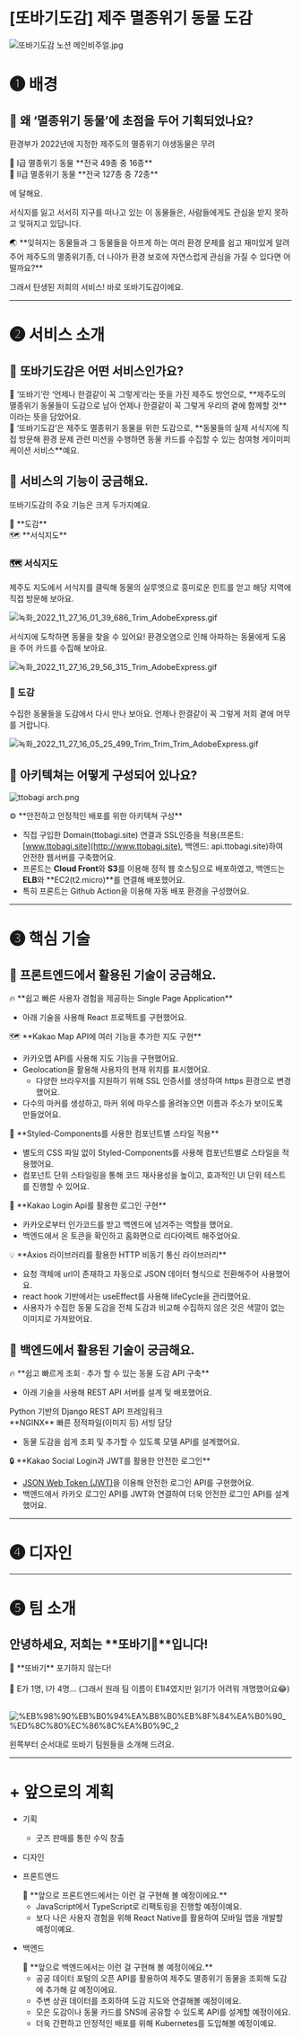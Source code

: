 # [또바기도감] 제주 멸종위기 동물 도감

![또바기도감 노션 메인비주얼.jpg](%5B%E1%84%84%E1%85%A9%E1%84%87%E1%85%A1%E1%84%80%E1%85%B5%E1%84%83%E1%85%A9%E1%84%80%E1%85%A1%E1%86%B7%5D%20%E1%84%8C%E1%85%A6%E1%84%8C%E1%85%AE%20%E1%84%86%E1%85%A7%E1%86%AF%E1%84%8C%E1%85%A9%E1%86%BC%E1%84%8B%E1%85%B1%E1%84%80%E1%85%B5%20%E1%84%83%E1%85%A9%E1%86%BC%E1%84%86%E1%85%AE%E1%86%AF%20%E1%84%83%E1%85%A9%E1%84%80%E1%85%A1%E1%86%B7%20fa635908c2e740edbf9d9490581956ce/%25EB%2598%2590%25EB%25B0%2594%25EA%25B8%25B0%25EB%258F%2584%25EA%25B0%2590_%25EB%2585%25B8%25EC%2585%2598_%25EB%25A9%2594%25EC%259D%25B8%25EB%25B9%2584%25EC%25A3%25BC%25EC%2596%25BC.jpg)

# ❶ **배경**

## 🦀 왜 ‘멸종위기 동물’에 초점을 두어 기획되었나요?

환경부가 2022년에 지정한 제주도의 멸종위기 야생동물은 무려

<aside>
🦅 Ⅰ급 멸종위기 동물
**전국 49종 중 16종**

</aside>

<aside>
🦎 Ⅱ급 멸종위기 동물
**전국 127종 중 72종**

</aside>

에 달해요.

서식지를 잃고 서서히 지구를 떠나고 있는 이 동물들은, 사람들에게도 관심을 받지 못하고 잊혀지고 있답니다.

<aside>
🌏 **잊혀지는 동물들과 그 동물들을 아프게 하는 여러 환경 문제를 쉽고 재미있게 알려주어 제주도의 멸종위기종, 더 나아가 환경 보호에 자연스럽게 관심을 가질 수 있다면 어떨까요?**

</aside>

그래서 탄생된 저희의 서비스! 바로 또바기도감이에요.

---

# ❷ **서비스 소개**

## 🦀 또바기도감은 어떤 서비스인가요?

<aside>
🚶 ‘또바기’란 ‘언제나 한결같이 꼭 그렇게’라는 뜻을 가진 제주도 방언으로, **제주도의 멸종위기 동물들이 도감으로 남아 언제나 한결같이 꼭 그렇게 우리의 곁에 함께할 것**이라는 뜻을 담았어요.

</aside>

<aside>
👊 ‘또바기도감’은 제주도 멸종위기 동물을 위한 도감으로, **동물들의 실제 서식지에 직접 방문해 환경 문제 관련 미션을 수행하면 동물 카드를 수집할 수 있는 참여형 게이미피케이션 서비스**예요.

</aside>

## 🦀 서비스의 기능이 궁금해요.

또바기도감의 주요 기능은 크게 두가지예요.

<aside>
📖 **도감**

</aside>

<aside>
🗺️ **서식지도**

</aside>

### 🗺️ 서식지도

제주도 지도에서 서식지를 클릭해 동물의 실루엣으로 흥미로운 힌트를 얻고 해당 지역에 직접 방문해 보아요.

![녹화_2022_11_27_16_01_39_686_Trim_AdobeExpress.gif](%5B%E1%84%84%E1%85%A9%E1%84%87%E1%85%A1%E1%84%80%E1%85%B5%E1%84%83%E1%85%A9%E1%84%80%E1%85%A1%E1%86%B7%5D%20%E1%84%8C%E1%85%A6%E1%84%8C%E1%85%AE%20%E1%84%86%E1%85%A7%E1%86%AF%E1%84%8C%E1%85%A9%E1%86%BC%E1%84%8B%E1%85%B1%E1%84%80%E1%85%B5%20%E1%84%83%E1%85%A9%E1%86%BC%E1%84%86%E1%85%AE%E1%86%AF%20%E1%84%83%E1%85%A9%E1%84%80%E1%85%A1%E1%86%B7%20fa635908c2e740edbf9d9490581956ce/%25EB%2585%25B9%25ED%2599%2594_2022_11_27_16_01_39_686_Trim_AdobeExpress.gif)

서식지에 도착하면 동물을 찾을 수 있어요! 환경오염으로 인해 아파하는 동물에게 도움을 주어 카드를 수집해 보아요.

![녹화_2022_11_27_16_29_56_315_Trim_AdobeExpress.gif](%5B%E1%84%84%E1%85%A9%E1%84%87%E1%85%A1%E1%84%80%E1%85%B5%E1%84%83%E1%85%A9%E1%84%80%E1%85%A1%E1%86%B7%5D%20%E1%84%8C%E1%85%A6%E1%84%8C%E1%85%AE%20%E1%84%86%E1%85%A7%E1%86%AF%E1%84%8C%E1%85%A9%E1%86%BC%E1%84%8B%E1%85%B1%E1%84%80%E1%85%B5%20%E1%84%83%E1%85%A9%E1%86%BC%E1%84%86%E1%85%AE%E1%86%AF%20%E1%84%83%E1%85%A9%E1%84%80%E1%85%A1%E1%86%B7%20fa635908c2e740edbf9d9490581956ce/%25EB%2585%25B9%25ED%2599%2594_2022_11_27_16_29_56_315_Trim_AdobeExpress.gif)

### 📖 도감

수집한 동물들을 도감에서 다시 만나 보아요. 언제나 한결같이 꼭 그렇게 저희 곁에 머무를 거랍니다.

![녹화_2022_11_27_16_05_25_499_Trim_Trim_Trim_AdobeExpress.gif](%5B%E1%84%84%E1%85%A9%E1%84%87%E1%85%A1%E1%84%80%E1%85%B5%E1%84%83%E1%85%A9%E1%84%80%E1%85%A1%E1%86%B7%5D%20%E1%84%8C%E1%85%A6%E1%84%8C%E1%85%AE%20%E1%84%86%E1%85%A7%E1%86%AF%E1%84%8C%E1%85%A9%E1%86%BC%E1%84%8B%E1%85%B1%E1%84%80%E1%85%B5%20%E1%84%83%E1%85%A9%E1%86%BC%E1%84%86%E1%85%AE%E1%86%AF%20%E1%84%83%E1%85%A9%E1%84%80%E1%85%A1%E1%86%B7%20fa635908c2e740edbf9d9490581956ce/%25EB%2585%25B9%25ED%2599%2594_2022_11_27_16_05_25_499_Trim_Trim_Trim_AdobeExpress.gif)

## 🦀 아키텍쳐는 어떻게 구성되어 있나요?

![ttobagi arch.png](%5B%E1%84%84%E1%85%A9%E1%84%87%E1%85%A1%E1%84%80%E1%85%B5%E1%84%83%E1%85%A9%E1%84%80%E1%85%A1%E1%86%B7%5D%20%E1%84%8C%E1%85%A6%E1%84%8C%E1%85%AE%20%E1%84%86%E1%85%A7%E1%86%AF%E1%84%8C%E1%85%A9%E1%86%BC%E1%84%8B%E1%85%B1%E1%84%80%E1%85%B5%20%E1%84%83%E1%85%A9%E1%86%BC%E1%84%86%E1%85%AE%E1%86%AF%20%E1%84%83%E1%85%A9%E1%84%80%E1%85%A1%E1%86%B7%20fa635908c2e740edbf9d9490581956ce/ttobagi_arch.png)

<aside>
⚙ **안전하고 안정적인 배포를 위한 아키텍쳐 구성**

</aside>

- 직접 구입한 Domain(ttobagi.site) 연결과 SSL인증을 적용(프론트: [www.ttobagi.site](http://www.ttobagi.site), 백엔드: api.ttobagi.site)하여 안전한 웹서버를 구축했어요.
- 프론트는 **Cloud Front**와 **S3**를 이용해 정적 웹 호스팅으로 배포하였고, 백엔드는 **ELB**와 **EC2(t2.micro)**를 연결해 배포했어요.
- 특히 프론트는 Github Action을 이용해 자동 배포 환경을 구성했어요.

---

# ❸ 핵심 기술

## 🦀 프론트엔드에서 활용된 기술이 궁금해요.


<aside>
🔥 **쉽고 빠른 사용자 경험을 제공하는 Single Page Application**

</aside>

- 아래 기술을 사용해 React 프로젝트를 구현했어요.

<aside>
🗺️ **Kakao Map API에 여러 기능을 추가한 지도 구현**

</aside>

- 카카오맵 API를 사용해 지도 기능을 구현했어요.
- Geolocation을 활용해 사용자의 현재 위치를 표시했어요.
    - 다양한 브라우저를 지원하기 위해 SSL 인증서를 생성하여 https 환경으로 변경했어요.
- 다수의 마커를 생성하고, 마커 위에 마우스를 올려놓으면 이름과 주소가 보이도록 만들었어요.

<aside>
🎨 **Styled-Components를 사용한 컴포넌트별 스타일 적용**

</aside>

- 별도의 CSS 파일 없이 Styled-Components를 사용해 컴포넌트별로 스타일을 적용했어요.
- 컴포넌트 단위 스타일링을 통해 코드 재사용성을 높이고, 효과적인 UI 단위 테스트를 진행할 수 있어요.

<aside>
👤 **Kakao Login Api를 활용한 로그인 구현**

</aside>

- 카카오로부터 인가코드를 받고 백엔드에 넘겨주는 역할을 했어요.
- 백엔드에서 온 토큰을 확인하고 홈화면으로 리다이렉트 해주었어요.

<aside>
💡 **Axios 라이브러리를 활용한 HTTP 비동기 통신 라이브러리**

</aside>

- 요청 객체에 url이 존재하고 자동으로 JSON 데이터 형식으로 전환해주어 사용했어요.
- react hook 기반에서는 useEffect를 사용해 lifeCycle을 관리했어요.
- 사용자가 수집한 동물 도감을 전체 도감과 비교해 수집하지 않은 것은 색깔이 없는 이미지로 가져왔어요.

## 🦀 백엔드에서 활용된 기술이 궁금해요.

<aside>
🔥 **쉽고 빠르게 조회 · 추가 할 수 있는 동물 도감 API 구축**

</aside>

- 아래 기술을 사용해 REST API 서버를 설계 및 배포했어요.

<aside>
Python 기반의 Django REST API 프레임워크

</aside>

<aside>
**NGINX**
빠른 정적파일(이미지 등) 서빙 담당

</aside>

- 동물 도감을 쉽게 조회 및 추가할 수 있도록 모델 API를 설계했어요.

<aside>
🔒 **Kakao Social Login과 JWT를 활용한 안전한 로그인**

</aside>

- [JSON Web Token (JWT)](https://jwt.io/introduction)을 이용해 안전한 로그인 API를 구현했어요.
- 백엔드에서 카카오 로그인 API를 JWT와 연결하여 더욱 안전한 로그인 API를 설계했어요.

---

# ❹ 디자인


---

# ❺ 팀 소개

## 안녕하세요, 저희는 **또바기🦎**입니다!

<aside>
👊 **또바기** 포기하지 않는다!
</aside>
<br />
<aside>
🤼 E가 1명, I가 4명… (그래서 원래 팀 이름이 E1I4였지만 읽기가 어려워 개명했어요😂)
</aside>


<br />

![%EB%98%90%EB%B0%94%EA%B8%B0%EB%8F%84%EA%B0%90_%ED%8C%80%EC%86%8C%EA%B0%9C_2](https://user-images.githubusercontent.com/71865277/205436421-5e44fe03-74e1-4d05-9c60-9e740bacd254.png)


왼쪽부터 순서대로 또바기 팀원들을 소개해 드려요.

---

# + 앞으로의 계획

</aside>

- 기획
    - 굿즈 판매를 통한 수익 창출
- 디자인
- 프론트엔드
    
    <aside>
    🙋 **앞으로 프론트엔드에서는 이런 걸 구현해 볼 예정이에요.**
    
    </aside>
    
    - JavaScript에서 TypeScript로 리팩토링을 진행할 예정이예요.
    - 보다 나은 사용자 경험을 위해 React Native를 활용하여 모바일 앱을 개발할 예정이예요.
- 백엔드
    
    <aside>
    🙋 **앞으로 백엔드에서는 이런 걸 구현해 볼 예정이에요.**
    
    </aside>
    
    - 공공 데이터 포털의 오픈 API를 활용하여 제주도 멸종위기 동물을 조회해 도감에 추가해 갈 예정이에요.
    - 주변 상권 데이터를 조회하여 도감 지도와 연결해볼 예정이에요.
    - 모은 도감이나 동물 카드를 SNS에 공유할 수 있도록 API를 설계할 예정이에요.
    - 더욱 간편하고 안정적인 배포를 위해 Kubernetes를 도입해볼 예정이예요.
